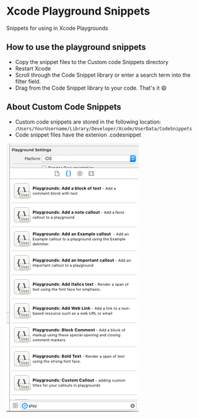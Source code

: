 # Xcode Playground Snippets
Snippets for using in Xcode Playgrounds

## How to use the playground snippets
* Copy the snippet files to the Custom code Snippets directory
* Restart Xcode
* Scroll through the Code Snippet library or enter a search term into the filter field. 
* Drag from the Code Snippet library to your code. That's it :smile:

## About Custom Code Snippets
* Custom code snippets are stored in the following location:
`/Users/YourUsername/Library/Developer/Xcode/UserData/CodeSnippets`
* Code snippet files have the extenion .codesnippet

![Playground Snippets](https://github.com/iggym/plaground-snippets/blob/master/playground-snippets.png "Playground Snippets")
